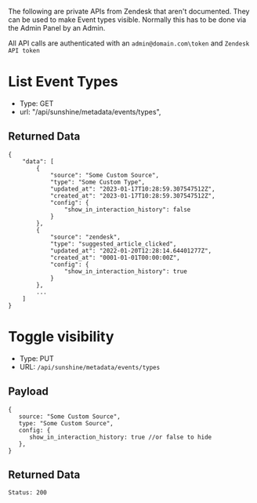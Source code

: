 The following are private APIs from Zendesk that aren't documented. They can be used to make Event types visible.
Normally this has to be done via the Admin Panel by an Admin.

All API calls are authenticated with an `admin@domain.com\token` and `Zendesk API token`

# List Event Types
- Type: GET
- url: "/api/sunshine/metadata/events/types",

## Returned Data
```
{
    "data": [
        {
            "source": "Some Custom Source",
            "type": "Some Custom Type",
            "updated_at": "2023-01-17T10:28:59.307547512Z",
            "created_at": "2023-01-17T10:28:59.307547512Z",
            "config": {
                "show_in_interaction_history": false
            }
        },
        {
            "source": "zendesk",
            "type": "suggested_article_clicked",
            "updated_at": "2022-01-20T12:28:14.64401277Z",
            "created_at": "0001-01-01T00:00:00Z",
            "config": {
                "show_in_interaction_history": true
            }
        },
        ...
    ]
}
```

# Toggle visibility
- Type: PUT
- URL: `/api/sunshine/metadata/events/types`

## Payload
```
{
   source: "Some Custom Source",
   type: "Some Custom Source",
   config: { 
      show_in_interaction_history: true //or false to hide
   },
}
```

## Returned Data
`Status: 200`
